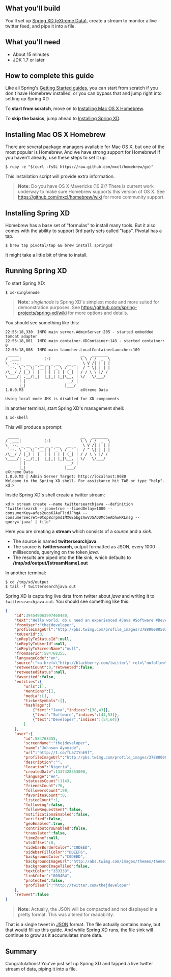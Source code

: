 What you'll build
-----------------

You'll set up [Spring XD (eXtreme Data)](https://github.com/spring-projects/spring-xd/wiki), create a stream to monitor a live twitter feed, and pipe it into a file.

What you'll need
----------------

 - About 15 minutes
 - JDK 1.7 or later	
 
How to complete this guide
--------------------------

Like all Spring's [Getting Started guides](/guides/gs), you can start from scratch if you don't have Homebrew installed, or you can bypass that and jump right into setting up Spring XD.

To **start from scratch**, move on to [Installing Mac OS X Homebrew](#scratch).

To **skip the basics**, jump ahead to [Installing Spring XD](#initial).

<a name="scratch"></a>
Installing Mac OS X Homebrew
----------------------------
There are several package managers available for Mac OS X, but one of the most popular is Homebrew. And we have strong support for Homebrew! If you haven't already, use these steps to set it up.

    $ ruby -e "$(curl -fsSL https://raw.github.com/mxcl/homebrew/go)"
    
This installation script will provide extra information.

> **Note:** Do you have OS X Mavericks (10.9)? There is current work underway to make sure Homebrew supports this version of OS X. See https://github.com/mxcl/homebrew/wiki for more community support.

<a name="initial"></a>
Installing Spring XD
--------------------
Homebrew has a base set of "formulas" to install many tools. But it also comes with the ability to support 3rd party sets called "taps". Pivotal has a tap.

    $ brew tap pivotal/tap && brew install springxd
    
It might take a little bit of time to install.

Running Spring XD
-----------------
To start Spring XD:

    $ xd-singlenode
    
> **Note:** *singlenode* is Spring XD's simplest mode and more suited for demonstration purposes. See https://github.com/spring-projects/spring-xd/wiki for more options and details.
    
You should see something like this:

```
22:55:18,330  INFO main server.AdminServer:205 - started embedded tomcat adapter
22:55:18,801  INFO main container.XDContainer:143 - started container: 0
22:55:18,808  INFO main launcher.LocalContainerLauncher:109 - 
 _____                           __   _______
/  ___|          (-)             \ \ / /  _  \
\ `--. _ __  _ __ _ _ __   __ _   \ V /| | | |
 `--. \ '_ \| '__| | '_ \ / _` |  / ^ \| | | |
/\__/ / |_) | |  | | | | | (_| | / / \ \ |/ /
\____/| .__/|_|  |_|_| |_|\__, | \/   \/___/
      | |                  __/ |
      |_|                 |___/
1.0.0.M3                         eXtreme Data

Using local mode JMX is disabled for XD components
```

In another terminal, start Spring XD's management  shell:

    $ xd-shell
    
This will produce a prompt:

```
 _____                           __   _______
/  ___|          (-)             \ \ / /  _  \
\ `--. _ __  _ __ _ _ __   __ _   \ V /| | | |
 `--. \ '_ \| '__| | '_ \ / _` |  / ^ \| | | |
/\__/ / |_) | |  | | | | | (_| | / / \ \ |/ /
\____/| .__/|_|  |_|_| |_|\__, | \/   \/___/
      | |                  __/ |
      |_|                 |___/
eXtreme Data
1.0.0.M3 | Admin Server Target: http://localhost:8080
Welcome to the Spring XD shell. For assistance hit TAB or type "help".
xd:>
```

Inside Spring XD's shell create a twitter stream:

    xd:> stream create --name twittersearchjava --definition "twittersearch --json=true --fixedDelay=1000 --consumerKey=afes2uqo6JAuFljdJFhqA --consumerSecret=0top8crpmd1MXGEbbgzAwVJSAODMcbeAbhwHXLnsg --query='java' | file"

Here you are creating a **stream** which consists of a *source* and a *sink*.

- The source is named **twittersearchjava**.
- The source is **twittersearch**, output formatted as JSON, every 1000 milliseconds, querying on the token *java*.
- The results are piped into the **file** sink, which defaults to **/tmp/xd/output/[streamName].out**

In another terminal:

    $ cd /tmp/xd/output
    $ tail -f twittersearchjava.out

Spring XD is capturing live data from twitter about *java* and writing it to `twittersearchjava.out`. You should see something like this:

```json
{
	"id":394549063997460480,
	"text":"Hello world, do u need an experienced #Java #Software #Developer? Contact me ASAP. I work as a freelancer and full time. BB pin: 23AD2DCE","createdAt":1382902801000,
	"fromUser":"thejdeveloper",
	"profileImageUrl":"http://pbs.twimg.com/profile_images/378800000503045039/10ba9d12cdc8b130884e782bb9c999f9_normal.jpeg",
	"toUserId":0,
	"inReplyToStatusId":null,
	"inReplyToUserId":null,
	"inReplyToScreenName":"null",
	"fromUserId":584768355,
	"languageCode":"en",
	"source":"<a href=\"http://blackberry.com/twitter\" rel=\"nofollow\">Twitter for BlackBerry®</a>",
	"retweetCount":0,"retweeted":false,
	"retweetedStatus":null,
	"favorited":false,
	"entities":{
		"urls":[],
		"mentions":[],
		"media":[],
		"tickerSymbols":[],
		"hashTags":[
			{"text":"Java","indices":[38,43]},
			{"text":"Software","indices":[44,53]},
			{"text":"Developer","indices":[54,64]}
		]
	},
	"user":{
		"id":584768355,
		"screenName":"thejdeveloper",
		"name":"Johnson Ayomide",
		"url":"http://t.co/fLa7IYnE9f",
		"profileImageUrl":"http://pbs.twimg.com/profile_images/378800000503045039/10ba9d12cdc8b130884e782bb9c999f9_normal.jpeg",
		"description":"",
		"location":"Nigeria",
		"createdDate":1337428353000,
		"language":"en",
		"statusesCount":1143,
		"friendsCount":76,
		"followersCount":90,
		"favoritesCount":0,
		"listedCount":1,
		"following":false,
		"followRequestSent":false,
		"notificationsEnabled":false,
		"verified":false,
		"geoEnabled":true,
		"contributorsEnabled":false,
		"translator":false,
		"timeZone":null,
		"utcOffset":0,
		"sidebarBorderColor":"C0DEED",
		"sidebarFillColor":"DDEEF6",
		"backgroundColor":"C0DEED",
		"backgroundImageUrl":"http://abs.twimg.com/images/themes/theme1/bg.png",
		"backgroundImageTiled":false,
		"textColor":"333333",
		"linkColor":"0084B4",
		"protected":false,
		"profileUrl":"http://twitter.com/thejdeveloper"
	},
	"retweet":false
}
```

> **Note:** Actually, the JSON will be compacted and not displayed in a pretty format. This was altered for readability.

That is a single tweet in [JSON](/understanding/JSON) format. The file actually contains many, but that would fill up this guide. And while Spring XD runs, the file sink will continue to grow as it accumulates more data.
    
Summary
-------

Congratulations! You've just set up Spring XD and tapped a live twitter stream of data, piping it into a file.
